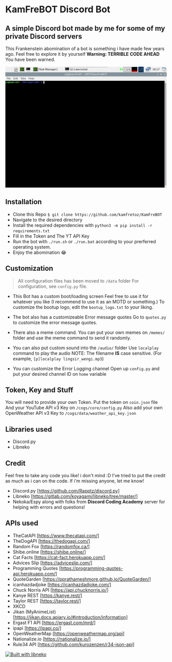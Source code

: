 # KamFreBOT Discord Bot

## A simple Discord bot made by me for some of my private Discord servers

This Frankenstein abomination of a bot is something i have made few years ago.
Feel free to explore it by yourself
**Warning: TERRIBLE CODE AHEAD**
You have been warned.

![Bootup Screen](/screenshot/splash_bootup.gif)

## Installation

* Clone this Repo `$ git clone https://github.com/kamfretoz/KamFreBOT`
* Navigate to the desired directory
* Install the required dependencies with `python3 -m pip install -r requirements.txt`
* Fill in the Token and The YT API Key
* Run the bot with `./run.sh` or `./run.bat` according to your prerferred operating system.
* Enjoy the abomination 😂

## Customization

> All configuration files has been moved to `/data` folder
> For configuration, see `config.py` file.

* This Bot has a custom boot/loading screen
Feel free to use it for whatever you like (I recommend to use it as an MOTD or something.)
To customize the bootup logo, edit the `bootup_logo.txt` to your liking.
  
* The bot also has a customizeable Error message quotes
Go to `quotes.py` to customize the error message quotes.
  
* There also a meme command.
You can put your own memes on `/memes/` folder and use the meme command to send it randomly.

* You can also put custom sound into the `/audio/` folder
Use `localplay` command to play the audio
NOTE: The filename **IS** case sensitive. (For example, `[p]localplay lingsir_wengi.mp3`)

* You can customize the Error Logging channel
Open up `config.py` and put your desired channel ID on `home` variable

## Token, Key and Stuff

You will need to provide your own Token.
Put the token on `coin.json` file
And your YouTube API v3 Key on `/cogs/core/config.py`
Also add your own OpenWeather API v3 Key to `/cogs/data/weather_api_key.json`

## Libraries used

* Discord.py
* Libneko

## Credit

Feel free to take any code you like! i don't mind :D
I've tried to put the credit as much as i can on the code. If i'm missing anyone, let me know!

* Discord.py [https://github.com/Rapptz/discord.py]
* Libneko    [https://gitlab.com/koyagami/libneko/tree/master/]
* Nekoka/Espy along with folks from **Discord Coding Academy** server for helping with errors and questions!
  
## APIs used

* TheCatAPI [https://www.thecatapi.com/]
* TheDogAPI [https://thedogapi.com/]
* Random Fox [https://randomfox.ca/]
* Shibe.online [https://shibe.online/]
* Cat Facts [https://cat-fact.herokuapp.com/]
* Advices Slip [https://adviceslip.com/]
* Programming Quotes [https://programming-quotes-api.herokuapp.com/]
* QuoteGarden [https://pprathameshmore.github.io/QuoteGarden/]
* icanhazdadjoke [https://icanhazdadjoke.com/]
* Chuck Norris API [https://api.chucknorris.io/]
* Kanye REST [https://kanye.rest/]
* Taylor REST [https://taylor.rest/]
* XKCD
* Jikan (MyAnimeList) [https://jikan.docs.apiary.io/#introduction/information]
* Ergast F1 API [https://ergast.com/mrd/]
* ipapi [https://ipapi.co/]
* OpenWeatherMap [https://openweathermap.org/api]
* Nationalize.io [https://nationalize.io/]
* Rule34 API [https://github.com/kurozenzen/r34-json-api]

[![Built with libneko](https://img.shields.io/badge/built%20with-libneko-ff69b4.svg)](https://gitlab.com/koyagami/libneko)
